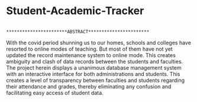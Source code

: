 # Student-Academic-Tracker

                          ***********************ABSTRACT***********************
                 
With the covid period shunning us to our homes, schools and colleges have resorted 
to online modes of teaching. But most of them have not yet updated the record maintenance 
system to online mode. This creates ambiguity and clash of data records between the 
students and faculties. The project herein displays a unanimous database management 
system with an interactive interface for both administrations and students. This creates a 
level of transparency between faculties and students regarding their attendance and grades, 
thereby eliminating any confusion and facilitating easy access of student data.
